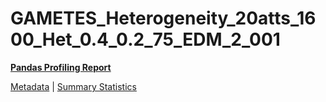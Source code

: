 # GAMETES_Heterogeneity_20atts_1600_Het_0.4_0.2_75_EDM_2_001

[**Pandas Profiling Report**](https://epistasislab.github.io/penn-ml-benchmarks/profile/GAMETES_Heterogeneity_20atts_1600_Het_0.4_0.2_75_EDM_2_001.html)

[Metadata](metadata.yaml) | [Summary Statistics](summary_stats.tsv)
